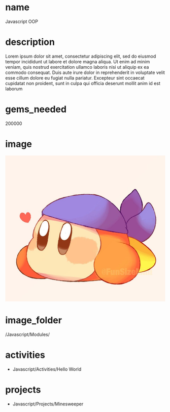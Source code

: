 # name
Javascript OOP

# description
Lorem ipsum dolor sit amet, consectetur adipiscing elit, sed do eiusmod tempor incididunt ut labore et dolore magna aliqua. Ut enim ad minim veniam, quis nostrud exercitation ullamco laboris nisi ut aliquip ex ea commodo consequat. Duis  aute irure dolor in reprehenderit in voluptate velit esse cillum dolore eu fugiat nulla pariatur. Excepteur sint occaecat cupidatat non proident, sunt in culpa qui officia deserunt mollit anim id est laborum        
 
# gems_needed
200000

# image
<img src="images/bandanna.jpg">

# image_folder
/Javascript/Modules/

# activities
* Javascript/Activities/Hello World

# projects
* Javascript/Projects/Minesweeper